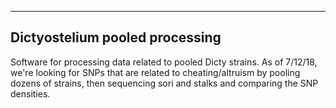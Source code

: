 ----
Dictyostelium pooled processing
----

Software for processing data related to pooled Dicty strains.  As of 7/12/18,
we're looking for SNPs that are related to cheating/altruism by pooling dozens
of strains, then sequencing sori and stalks and comparing the SNP densities.

